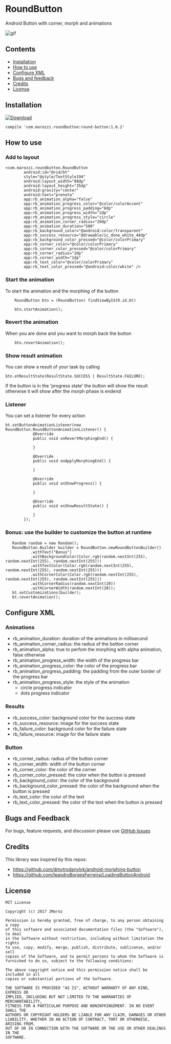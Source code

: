 # RoundButton

Android Button with corner, morph and animations

![gif](https://user-images.githubusercontent.com/22586803/32603218-31af6ecc-c549-11e7-8f83-b9d44eae4010.gif)

## Contents

- [Installation](#installation)
- [How to use](#how-to-use)
- [Configure XML](#configure-xml)
- [Bugs and feedback](#bugs-and-feedback)
- [Credits](#credits)
- [License](#license)

## Installation

[ ![Download](https://api.bintray.com/packages/maro/maven/RoundButton/images/download.svg) ](https://bintray.com/maro/maven/RoundButton/_latestVersion)

    compile 'com.marozzi.roundbutton:round-button:1.0.2'

## How to use

### Add to layout

    <com.marozzi.roundbutton.RoundButton
            android:id="@+id/bt"
            style="@style/TextStyle194"
            android:layout_width="88dp"
            android:layout_height="35dp"
            android:gravity="center"
            android:text="prenota"
            app:rb_animation_alpha="false"
            app:rb_animation_progress_color="@color/colorAccent"
            app:rb_animation_progress_padding="8dp"
            app:rb_animation_progress_width="2dp"
            app:rb_animation_progress_style="circle"
            app:rb_animation_corner_radius="20dp"
            app:rb_animation_duration="500"
            app:rb_background_color="@android:color/transparent"
            app:rb_success_resource="@drawable/ic_done_white_48dp"
            app:rb_background_color_pressed="@color/colorPrimary"
            app:rb_corner_color="@color/colorPrimary"
            app:rb_corner_color_pressed="@color/colorPrimary"
            app:rb_corner_radius="2dp"
            app:rb_corner_width="1dp"
            app:rb_text_color="@color/colorPrimary"
            app:rb_text_color_pressed="@android:color/white" />


### Start the animation

To start the animation and the morphing of the button

        RoundButton btn = (RoundButton) findViewById(R.id.bt)

        btn.startAnimation();

### Revert the animation

When you are done and you want to morph back the button

        btn.revertAnimation();

### Show result animation

You can show a result of your task by calling

    btn.etResultState(ResultState.SUCCESS | ResultState.FAILURE);

If the button is in the 'progress state' the button will show the result otherwise it will show after the morph phase is endend

### Listener

You can set a listener for every action

    bt.setButtonAnimationListener(new RoundButton.RoundButtonAnimationListener() {
                @Override
                public void onRevertMorphingEnd() {

                }

                @Override
                public void onApplyMorphingEnd() {

                }

                @Override
                public void onShowProgress() {

                }

                @Override
                public void onShowResultState() {

                }
            });

### Bonus: use the builder to customize the button at runtime

       Random random = new Random();
       RoundButton.Builder builder = RoundButton.newRoundButtonBuilder()
               .withText("Bonus")
               .withBackgroundColor(Color.rgb(random.nextInt(255), random.nextInt(255), random.nextInt(255)))
               .withTextColor(Color.rgb(random.nextInt(255), random.nextInt(255), random.nextInt(255)))
               .withCornerColor(Color.rgb(random.nextInt(255), random.nextInt(255), random.nextInt(255)))
               .withCornerRadius(random.nextInt(20))
               .withCornerWidth(random.nextInt(20));
       bt.setCustomizations(builder);
       bt.revertAnimation();

## Configure XML

###  Animations

- rb_animation_duration: duration of the animations in millisecond
- rb_animation_corner_radius: the radius of the botton corner
- rb_animation_alpha: true to perfom the morphing with alpha animation, false otherwise
- rb_animation_progress_width: the width of the progress bar
- rb_animation_progress_color: the color of the progress bar
- rb_animation_progress_padding: the padding from the outer border of the progress bar
- rb_animation_progress_style: the style of the animation
    - circle progress indicator
    - dots progress indicator

### Results

- rb_success_color: background color for the success state
- rb_success_resource: image for the success state
- rb_failure_color: background color for the failure state
- rb_failure_resource: image for the failure state

### Button

- rb_corner_radius: radius of the button corner
- rb_corner_width: width of the button corner
- rb_corner_color: the color of the corner
- rb_corner_color_pressed: the color when the button is pressed
- rb_background_color: the color of the background
- rb_background_color_pressed: the color of the background when the button is pressed
- rb_text_color: the color of the text
- rb_text_color_pressed: the color of the text when the button is pressed

## Bugs and Feedback

For bugs, feature requests, and discussion please use [GitHub Issues](https://github.com/JMaroz/RoundButton/issues)

## Credits

This library was inspired by this repos:

- https://github.com/dmytrodanylyk/android-morphing-button
- https://github.com/leandroBorgesFerreira/LoadingButtonAndroid

## License

    MIT License

    Copyright (c) 2017 JMaroz

    Permission is hereby granted, free of charge, to any person obtaining a copy
    of this software and associated documentation files (the "Software"), to deal
    in the Software without restriction, including without limitation the rights
    to use, copy, modify, merge, publish, distribute, sublicense, and/or sell
    copies of the Software, and to permit persons to whom the Software is
    furnished to do so, subject to the following conditions:

    The above copyright notice and this permission notice shall be included in all
    copies or substantial portions of the Software.

    THE SOFTWARE IS PROVIDED "AS IS", WITHOUT WARRANTY OF ANY KIND, EXPRESS OR
    IMPLIED, INCLUDING BUT NOT LIMITED TO THE WARRANTIES OF MERCHANTABILITY,
    FITNESS FOR A PARTICULAR PURPOSE AND NONINFRINGEMENT. IN NO EVENT SHALL THE
    AUTHORS OR COPYRIGHT HOLDERS BE LIABLE FOR ANY CLAIM, DAMAGES OR OTHER
    LIABILITY, WHETHER IN AN ACTION OF CONTRACT, TORT OR OTHERWISE, ARISING FROM,
    OUT OF OR IN CONNECTION WITH THE SOFTWARE OR THE USE OR OTHER DEALINGS IN THE
    SOFTWARE.